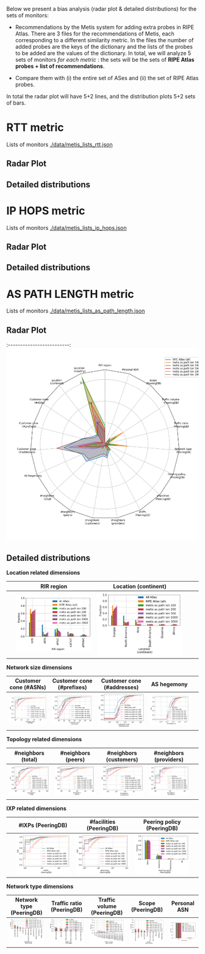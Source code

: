 Below we present a bias analysis (radar plot & detailed distributions) for the sets of monitors:

- Recommendations by the Metis system for adding extra probes in RIPE Atlas. There are 3 files for the recommendations of Metis, each corresponding to a different similarity metric. In the files the number of added probes are the keys of the dictionary and the lists of the probes to be added are the values of the dictionary. In total, we will analyze 5 sets of monitors _for each metric_ : the sets will be the sets of **RIPE Atlas probes + list of recommendations**.

- Compare them with (i) the entire set of ASes and (ii) the set of RIPE Atlas probes. 

In total the radar plot will have 5+2 lines, and the distribution plots 5+2 sets of bars.

# RTT metric
Lists of monitors  [./data/metis_lists_rtt.json](./data/metis_lists_rtt.json)

## Radar Plot

## Detailed distributions



# IP HOPS metric
Lists of monitors  [./data/metis_lists_ip_hops.json](./data/metis_lists_ip_hops.json)

## Radar Plot

## Detailed distributions



# AS PATH LENGTH metric
Lists of monitors  [./data/metis_lists_as_path_length.json](./data/metis_lists_as_path_length.json)

## Radar Plot
:-------------------------:
![Radar plot](./figures/METIS_as_paths_lengths/fig_radar_all_metis_Atlas_ASpathlen.png?raw=true) 

## Detailed distributions

**Location related dimensions**

&nbsp;|RIR region|Location (continent)|&nbsp;| &nbsp;
:---:|:---:|:---:|:---:|:---:
&nbsp; |![](./figures/METIS_as_paths_lengths/Fig_Histogram_AS_rank_source_metis_aspathlen.png?raw=true)| ![](./figures/METIS_as_paths_lengths/Fig_Histogram_AS_rank_continent_metis_aspathlen.png?raw=true)|&nbsp;|&nbsp;


**Network size dimensions**

Customer cone (#ASNs) | Customer cone (#prefixes) | Customer cone (#addresses) | AS hegemony | &nbsp;
:---:|:---:|:---:|:---:|:---:
![](./figures/METIS_as_paths_lengths/Fig_CDF_AS_rank_numberAsns_metis_aspathlen.png?raw=true)|![](./figures/METIS_as_paths_lengths/Fig_CDF_AS_rank_numberPrefixes_metis_aspathlen.png?raw=true)|![](./figures/METIS_as_paths_lengths/Fig_CDF_AS_rank_numberAddresses_metis_aspathlen.png?raw=true)|![](./figures/METIS_as_paths_lengths/Fig_CDF_AS_hegemony_metis_aspathlen.png?raw=true)|&nbsp;


**Topology related dimensions**

#neighbors (total)|#neighbors (peers)|#neighbors (customers)|#neighbors (providers)|&nbsp;
:---:|:---:|:---:|:---:|:---:
![](./figures/METIS_as_paths_lengths/Fig_CDF_AS_rank_total_metis_aspathlen.png?raw=true)|![](./figures/METIS_as_paths_lengths/Fig_CDF_AS_rank_peer_metis_aspathlen.png?raw=true)|![](./figures/METIS_as_paths_lengths/Fig_CDF_AS_rank_customer_metis_aspathlen.png?raw=true)|![](./figures/METIS_as_paths_lengths/Fig_CDF_AS_rank_provider_metis_aspathlen.png?raw=true)|&nbsp;



**IXP related dimensions**

&nbsp;|#IXPs (PeeringDB)|#facilities (PeeringDB)|Peering policy (PeeringDB)|&nbsp;
:---:|:---:|:---:|:---:|:---:
&nbsp;|![](./figures/METIS_as_paths_lengths/Fig_CDF_peeringDB_ix_count_metis_aspathlen.png?raw=true)|![](./figures/METIS_as_paths_lengths/Fig_CDF_peeringDB_fac_count_metis_aspathlen.png?raw=true)|![](./figures/METIS_as_paths_lengths/Fig_Histogram_peeringDB_policy_general_metis_aspathlen.png?raw=true)|&nbsp;


**Network type dimensions**

Network type (PeeringDB)|Traffic ratio (PeeringDB)|Traffic volume (PeeringDB)|Scope (PeeringDB)|Personal ASN
:---:|:---:|:---:|:---:|:---:
![](./figures/METIS_as_paths_lengths/Fig_Histogram_peeringDB_info_type_metis_aspathlen.png?raw=true)|![](./figures/METIS_as_paths_lengths/Fig_Histogram_peeringDB_info_ratio_metis_aspathlen.png?raw=true)|![](./figures/METIS_as_paths_lengths/Fig_Histogram_peeringDB_info_traffic_metis_aspathlen.png?raw=true)|![](./figures/METIS_as_paths_lengths/Fig_Histogram_peeringDB_info_scope_metis_aspathlen.png?raw=true)|![](./figures/METIS_as_paths_lengths/Fig_Histogram_is_personal_AS_metis_aspathlen.png?raw=true)
